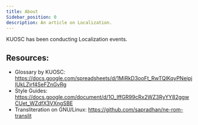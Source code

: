 ```yaml
---
title: About
Sidebar_position: 0
description: An article on Localization.
---
```


KUOSC has been conducting Localization events.


## Resources:
- Glossary by KUOSC: https://docs.google.com/spreadsheets/d/1MjRkD3ooFt_RwTQlKqyPNeipjIUkLZjrf4SeFZnGvRg
- Style Guides: https://docs.google.com/document/d/1O_IffGR99cRx2WZ3RyYY82ggwCUet_WZdfX3VXngSBE
- Transliteration on GNU/Linux: https://github.com/sapradhan/ne-rom-translit
